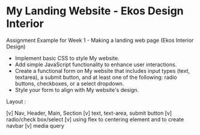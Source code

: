 # My Landing Website - Ekos Design Interior

Assignment Example for Week 1 - Making a landing web page (Ekos Interior Design)
- Implement basic CSS to style My website.
- Add simple JavaScript functionality to enhance user interactions.
- Create a functional form on My website that includes input types (text, textarea), a submit button, and at least one of the following: radio buttons, checkboxes, or a select dropdown.
- Style your form to align with My website's design.

Layout : 

[v] Nav, Header, Main, Section
[v] text, text-area, submit button
[v] radio/check box/select
[v] using flex to centering element and to create navbar
[v] media query